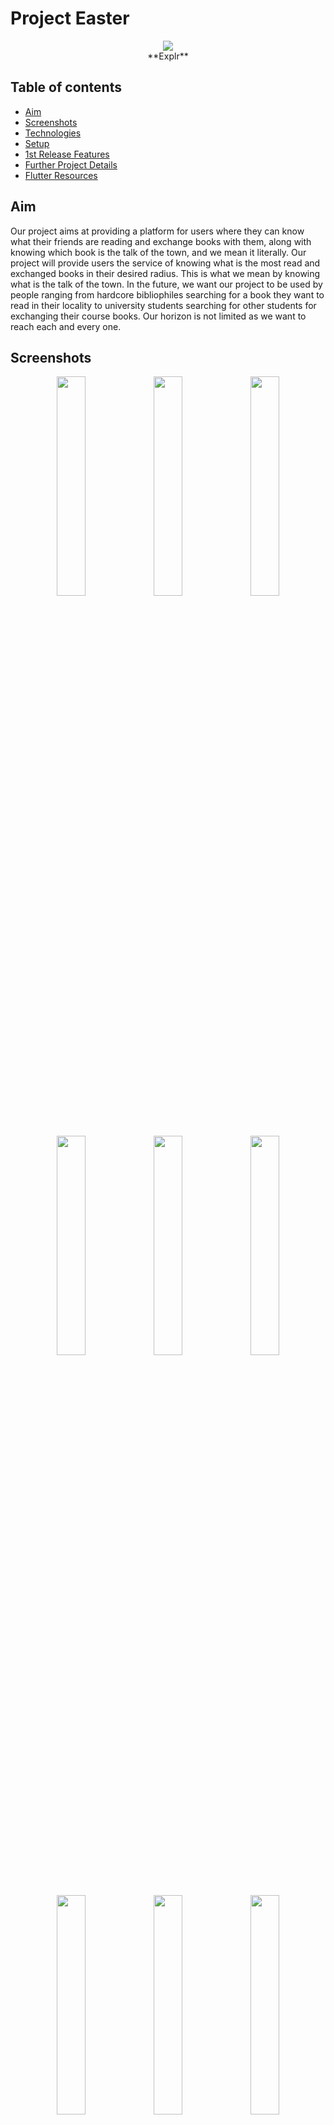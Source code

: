 # Project Easter

 <p align = "Center">
<img  src="https://github.com/Project-Easter/Flutter-UI/blob/main/assets/Explr%20Logo.png"  />
 <br>
**Explr**
</p>

## Table of contents

* [Aim](#aim)
* [Screenshots](#screenshots)
* [Technologies](#technologies)
* [Setup](#setup)
* [1st Release Features](#1st-release-features)
* [Further Project Details](#further-project-details)
* [Flutter Resources](#flutter-resources)

## Aim

Our project aims at providing a platform for users where they can know what their friends are reading and exchange books with them, along with knowing which book is the talk of the town, and we mean it literally. Our project will provide users the service of knowing what is the most read and exchanged books in their desired radius. This is what we mean by knowing what is the talk of the town. In the future, we want our project to be used by people ranging from hardcore bibliophiles searching for a book they want to read in their locality to university students searching for other students for exchanging their course books. Our horizon is not limited as we want to reach each and every one.

## Screenshots

<p align = "Center">
 <img  src="https://user-images.githubusercontent.com/59333817/111777617-88d6ee80-88d9-11eb-994b-ecea2fc9b01c.jpeg" width="30%" height="30%" />
 <img  src="https://user-images.githubusercontent.com/59333817/111777662-97bda100-88d9-11eb-930a-2566fede248a.jpeg" width="30%" height="30%" />
 <img  src="https://user-images.githubusercontent.com/59333817/111777996-0ac71780-88da-11eb-947e-2ec0d4bc562b.jpeg" width="30%" height="30%" />
 </p>
 <br>
 <p align = "Center">
 <img  src="https://user-images.githubusercontent.com/59333817/111780909-0ac91680-88de-11eb-8761-58046afdaec8.jpeg" width="30%" height="30%" />
 <img  src="https://user-images.githubusercontent.com/59333817/111781130-2df3c600-88de-11eb-99f7-d08f2210c920.jpeg" width="30%" height="30%" />
 <img  src="https://user-images.githubusercontent.com/59333817/111780924-10bef780-88de-11eb-840e-c4b8f7fad08d.jpeg" width="30%" height="30%" />
  </p>
  <br>
  <p align = "Center">
 <img  src="https://user-images.githubusercontent.com/59333817/111782093-a35f9680-88de-11eb-935f-9836d7b3e89c.jpeg" width="30%" height="30%" />
 <img  src="https://user-images.githubusercontent.com/59333817/111782106-a65a8700-88de-11eb-94fa-52725570dbdb.jpeg" width="30%" height="30%" />
 <img  src="https://user-images.githubusercontent.com/59333817/111782207-c4c08280-88de-11eb-8c00-aece1493431b.jpeg" width="30%" height="30%" />
  </p>
  <br>

## Technologies

* Flutter  
* Firebase
* Figma
* Mapbox API

## Setup

```markdown
git clone https://github.com/Project-Easter/Flutter-UI
```

```markdown
cd Flutter-UI
```

```markdown
flutter run
```

## 1st Release Features

List of features ready:

* Google/Facebook/Mobile Authentication
* User Library
* Mapbox Location API
* Chat Feature UI  
* Bookmark
* Settings UI

To-do list:

* App Terms and Conditions
* Auto-generated mail after the exchange  
* Book Recommendations
* Machine Learning Algorithms [Repo Link](https://github.com/Project-Easter/Machine-Learning)
* Manually changing the location.
* User Ratings
* User Reviews
* Backend Integrations  

## Further Project Details

* [Design (Might get changed in future)](https://www.figma.com/file/uhWQuE4EKDHR8AqH4p3eFK/Books-App?node-id=0%3A1)
* [Documentation](https://docs.google.com/document/d/1vd0gLJV_nUYALC1hlKB3z4tfM7827aw105ZUXYMtMSE/edit#)
* [Presentation](https://docs.google.com/presentation/d/1JixGIcBdiv_HLNc6sxt516U3mi4K08a_/edit#slide=id.p5)

## Flutter Resources

* [Lab: Write your first Flutter app](https://flutter.dev/docs/get-started/codelab)
* [Cookbook: Useful Flutter samples](https://flutter.dev/docs/cookbook)
* [Flutter Documentation](https://flutter.dev/docs)
